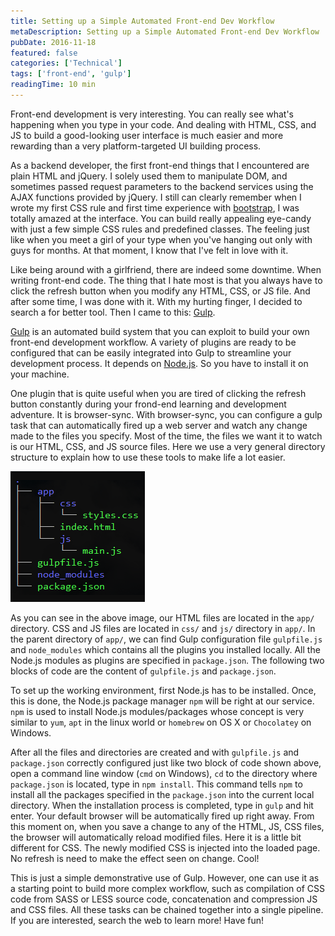 ```yaml
---
title: Setting up a Simple Automated Front-end Dev Workflow
metaDescription: Setting up a Simple Automated Front-end Dev Workflow
pubDate: 2016-11-18
featured: false
categories: ['Technical']
tags: ['front-end', 'gulp']
readingTime: 10 min
---
```


Front-end development is very interesting. You can really see what's happening when you type in your code. And dealing with HTML, CSS, and JS to build a good-looking user interface is much easier and more rewarding than a very platform-targeted UI building process.

As a backend developer, the first front-end things that I encountered are plain HTML and jQuery. I solely used them to manipulate DOM, and sometimes passed request parameters to the backend services using the AJAX functions provided by jQuery. I still can clearly remember when I wrote my first CSS rule and first time experience with [bootstrap](https://getbootstrap.com/), I was totally amazed at the interface. You can build really appealing eye-candy with just a few simple CSS rules and predefined classes. The feeling just like when you meet a girl of your type when you've hanging out only with guys for months. At that moment, I know that I've felt in love with it.

Like being around with a girlfriend, there are indeed some downtime. When writing front-end code. The thing that I hate most is that you always have to click the refresh button when you modify any HTML, CSS, or JS file. And after some time, I was done with it. With my hurting finger, I decided to search a for better tool. Then I came to this: [Gulp](http://gulpjs.com/).

[Gulp](http://gulpjs.com/) is an automated build system that you can exploit to build your own front-end development workflow. A variety of plugins are ready to be configured that can be easily integrated into Gulp to streamline your development process. It depends on [Node.js](https://nodejs.org/en/). So you have to install it on your machine.

One plugin that is quite useful when you are tired of clicking the refresh button constantly during your frond-end learning and development adventure. It is browser-sync. With browser-sync, you can configure a gulp task that can automatically fired up a web server and watch any change made to the files you specify. Most of the time, the files we want it to watch is our HTML, CSS, and JS source files. Here we use a very general directory structure to explain how to use these tools to make life a lot easier.

![gulp-directory-structure](/images/gulp-directory-structure.png)

As you can see in the above image, our HTML files are located in the `app/` directory. CSS and JS files are located in `css/` and `js/` directory in `app/`. In the parent directory of `app/`, we can find Gulp configuration file `gulpfile.js` and `node_modules` which contains all the plugins you installed locally. All the Node.js modules as plugins are specified in `package.json`. The following two blocks of code are the content of `gulpfile.js` and `package.json`.

<script src="https://gist.github.com/accessun/9c0b24f40f48ad2fd9529084ffe86863.js"></script>

To set up the working environment, first Node.js has to be installed. Once, this is done, the Node.js package manager `npm` will be right at our service. `npm` is used to install Node.js modules/packages whose concept is very similar to `yum`, `apt` in the linux world or `homebrew` on OS X or `Chocolatey` on Windows.

After all the files and directories are created and with `gulpfile.js` and `package.json` correctly configured just like two block of code shown above, open a command line window (`cmd` on Windows), `cd` to the directory where `package.json` is located, type in `npm install`. This command tells `npm` to install all the packages specified in the `package.json` into the current local directory. When the installation process is completed, type in `gulp` and hit enter. Your default browser will be automatically fired up right away. From this moment on, when you save a change to any of the HTML, JS, CSS files, the browser will automatically reload modified files. Here it is a little bit different for CSS. The newly modified CSS is injected into the loaded page. No refresh is need to make the effect seen on change. Cool!

This is just a simple demonstrative use of Gulp. However, one can use it as a starting point to build more complex workflow, such as compilation of CSS code from SASS or LESS source code, concatenation and compression JS and CSS files. All these tasks can be chained together into a single pipeline. If you are interested, search the web to learn more! Have fun!
